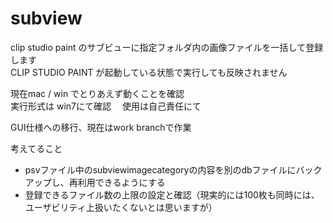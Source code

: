 # subview

clip studio paint のサブビューに指定フォルダ内の画像ファイルを一括して登録します  
CLIP STUDIO PAINT が起動している状態で実行しても反映されません  


現在mac / win でとりあえず動くことを確認  
実行形式は win7にて確認　
使用は自己責任にて

GUI仕様への移行、現在はwork branchで作業

考えてること
* psvファイル中のsubviewimagecategoryの内容を別のdbファイルにバックアップし、再利用できるようにする
* 登録できるファイル数の上限の設定と確認（現実的には100枚も同時には、ユーザビリティ上扱いたくないとは思いますが）
